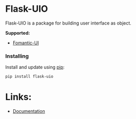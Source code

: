 # Flask-UIO

Flask-UIO is a package for building user interface as object.

**Supported:** 

- [Fomantic-UI](https://fomantic-ui.com/)



### Installing

Install and update using [pip](https://pip.pypa.io/en/stable/quickstart/):

```bash
pip install flask-uio
```


Links:
======

- [Documentation](https://flask-uio.readthedocs.io/en/latest/index.html)



